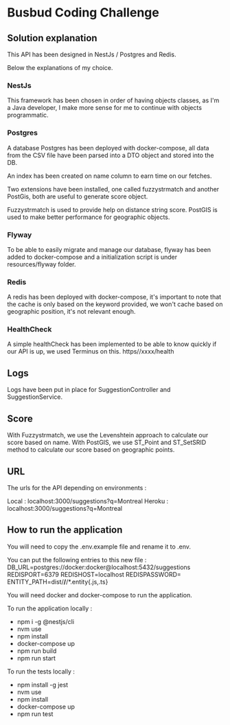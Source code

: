 # Busbud Coding Challenge

## Solution explanation

This API has been designed in NestJs / Postgres and Redis.

Below the explanations of my choice.

### NestJs

This framework has been chosen in order of having objects classes, as I'm a Java developer, I make more sense for me to
continue with objects programmatic.

### Postgres

A database Postgres has been deployed with docker-compose, all data from the CSV file have been parsed into a DTO object
and stored into the DB.

An index has been created on name column to earn time on our fetches.

Two extensions have been installed, one called fuzzystrmatch and another PostGis, both are useful to generate score
object.

Fuzzystrmatch is used to provide help on distance string score. PostGIS is used to make better performance for
geographic objects.

### Flyway

To be able to easily migrate and manage our database, flyway has been added to docker-compose and a initialization
script is under resources/flyway folder.

### Redis

A redis has been deployed with docker-compose, it's important to note that the cache is only based on the keyword
provided, we won't cache based on geographic position, it's not relevant enough.

### HealthCheck

A simple healthCheck has been implemented to be able to know quickly if our API is up, we used Terminus on this.
https//xxxx/health

## Logs

Logs have been put in place for SuggestionController and SuggestionService.

## Score

With Fuzzystrmatch, we use the Levenshtein approach to calculate our score based on name. With PostGIS, we use ST_Point
and ST_SetSRID method to calculate our score based on geographic points.

## URL

The urls for the API depending on environments :

Local  : localhost:3000/suggestions?q=Montreal Heroku : localhost:3000/suggestions?q=Montreal

## How to run the application

You will need to copy the .env.example file and rename it to .env.

You can put the following entries to this new file : 
DB_URL=postgres://docker:docker@localhost:5432/suggestions
REDISPORT=6379
REDISHOST=localhost
REDISPASSWORD=
ENTITY_PATH=dist/**/**/*.entity{.js,.ts}

You will need docker and docker-compose to run the application.

To run the application locally :

- npm i -g @nestjs/cli
- nvm use
- npm install
- docker-compose up
- npm run build
- npm run start

To run the tests locally :

- npm install -g jest
- nvm use
- npm install
- docker-compose up
- npm run test


